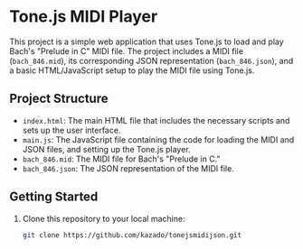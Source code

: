 # Tone.js MIDI Player

This project is a simple web application that uses Tone.js to load and play Bach's "Prelude in C" MIDI file. The project includes a MIDI file (`bach_846.mid`), its corresponding JSON representation (`bach_846.json`), and a basic HTML/JavaScript setup to play the MIDI file using Tone.js.

## Project Structure

- `index.html`: The main HTML file that includes the necessary scripts and sets up the user interface.
- `main.js`: The JavaScript file containing the code for loading the MIDI and JSON files, and setting up the Tone.js player.
- `bach_846.mid`: The MIDI file for Bach's "Prelude in C."
- `bach_846.json`: The JSON representation of the MIDI file.

## Getting Started

1. Clone this repository to your local machine:

   ```bash
   git clone https://github.com/kazado/tonejsmidijson.git
